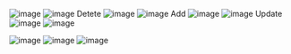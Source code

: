 ![image](https://github.com/user-attachments/assets/e86b5eb8-2a61-469e-ba84-b0b660b0c933)
![image](https://github.com/user-attachments/assets/e4b4cbd9-4865-40ad-8ac8-db07ff107ded)
Detete
![image](https://github.com/user-attachments/assets/b8aef78c-6ee3-471e-9a0f-4e6075de057f)
![image](https://github.com/user-attachments/assets/6498b371-edb2-446b-9da7-e7aeec6a9f62)
Add
![image](https://github.com/user-attachments/assets/1a6bea2e-f531-4285-8fff-a7010f25e7bc)
![image](https://github.com/user-attachments/assets/7cf67ea8-72ed-4678-98a9-2639b65866b7)
Update
![image](https://github.com/user-attachments/assets/8222b8a7-4620-4a96-aff1-0a5981fccda0)
![image](https://github.com/user-attachments/assets/8769c062-8613-472b-93b1-8ebe9eeb0401)


![image](https://github.com/user-attachments/assets/20a669dd-93ed-43b5-9e3a-f1634ee12bd7)
![image](https://github.com/user-attachments/assets/b346508b-8b65-4cbc-aa31-0ccb95a6824d)
![image](https://github.com/user-attachments/assets/9e914b8c-2420-4daa-9cb9-44a09df7637c)
